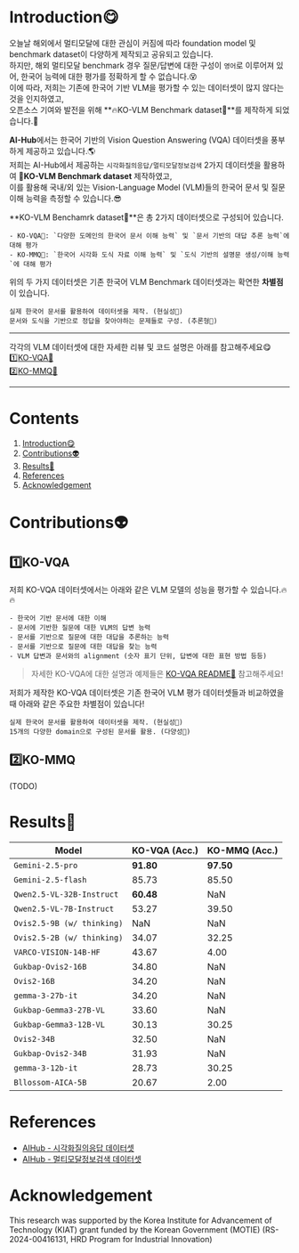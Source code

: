 # Introduction😋
오늘날 해외에서 멀티모달에 대한 관심이 커짐에 따라 foundation model 및 benchmark dataset이 다양하게 제작되고 공유되고 있습니다.  
하지만, 해외 멀티모달 benchmark 경우 질문/답변에 대한 구성이 `영어`로 이루어져 있어, 한국어 능력에 대한 평가를 정확하게 할 수 없습니다.😵   
이에 따라, 저희는 기존에 한국어 기반 VLM을 평가할 수 있는 데이터셋이 많지 않다는 것을 인지하였고,   
오픈소스 기여와 발전을 위해 **🔥KO-VLM Benchmark dataset🔱**를 제작하게 되었습니다.🤗  
  
**AI-Hub**에서는 한국어 기반의 Vision Question Answering (VQA) 데이터셋을 풍부하게 제공하고 있습니다.🌎    
저희는 AI-Hub에서 제공하는 `시각화질의응답/멀티모달정보검색` 2가지 데이터셋을 활용하여 **🔱KO-VLM Benchmark dataset** 제작하였고,  
이를 활용해 국내/외 있는 Vision-Language Model (VLM)들의 한국어 문서 및 질문 이해 능력을 측정할 수 있습니다.😎   

**KO-VLM Benchamrk dataset🔱**은 총 2가지 데이터셋으로 구성되어 있습니다.
```
- KO-VQA🔱: `다양한 도메인의 한국어 문서 이해 능력` 및 `문서 기반의 대답 추론 능력`에 대해 평가
- KO-MMQ🔱: `한국어 시각화 도식 자료 이해 능력` 및 `도식 기반의 설명문 생성/이해 능력`에 대해 평가
```
  
위의 두 가지 데이터셋은 기존 한국어 VLM Benchmark 데이터셋과는 확연한 **차별점**이 있습니다.
```
실제 한국어 문서를 활용하여 데이터셋을 제작. (현실성🌟)
문서와 도식을 기반으로 정답을 찾아야하는 문제들로 구성. (추론형🌟)
```

---
각각의 VLM 데이터셋에 대한 자세한 리뷰 및 코드 설명은 아래를 참고해주세요😋  
1️⃣[KO-VQA🔱](https://github.com/Marker-Inc-Korea/KO-VLM-Benchmark/tree/main/KO-VQA)  
2️⃣[KO-MMQ🔱](https://github.com/Marker-Inc-Korea/KO-VLM-Benchmark/tree/main/KO-MMQ)

---
  
# Contents
1. [Introduction😋](https://github.com/Marker-Inc-Korea/KO-VQA-Benchmark?tab=readme-ov-file#introduction)
2. [Contributions👽](https://github.com/Marker-Inc-Korea/KO-VQA-Benchmark?tab=readme-ov-file#how-to-evaluate)
3. [Results🌟](https://github.com/Marker-Inc-Korea/KO-VQA-Benchmark?tab=readme-ov-file#results)
4. [References](https://github.com/Marker-Inc-Korea/KO-VQA-Benchmark?tab=readme-ov-file#references)
5. [Acknowledgement](https://github.com/Marker-Inc-Korea/KO-VQA-Benchmark?tab=readme-ov-file#acknowledgement)
  
# Contributions👽
## 1️⃣KO-VQA
저희 KO-VQA 데이터셋에서는 아래와 같은 VLM 모델의 성능을 평가할 수 있습니다.🔥🔥  
```
- 한국어 기반 문서에 대한 이해
- 문서에 기반한 질문에 대한 VLM의 답변 능력
- 문서를 기반으로 질문에 대한 대답을 추론하는 능력
- 문서를 기반으로 질문에 대한 대답을 찾는 능력
- VLM 답변과 문서와의 alignment (숫자 표기 단위, 답변에 대한 표현 방법 등등)
```
> 자세한 KO-VQA에 대한 설명과 예제들은 [KO-VQA README🔱](https://github.com/Marker-Inc-Korea/KO-VLM-Benchmark/tree/main/KO-VQA) 참고해주세요!
  
저희가 제작한 KO-VQA 데이터셋은 기존 한국어 VLM 평가 데이터셋들과 비교하였을 때 아래와 같은 주요한 차별점이 있습니다!
```
실제 한국어 문서를 활용하여 데이터셋을 제작. (현실성🌟)
15개의 다양한 domain으로 구성된 문서를 활용. (다양성🌟)
```
  
## 2️⃣KO-MMQ
(TODO)
  
# Results🌟
| Model | KO-VQA (Acc.) | KO-MMQ (Acc.) |
| ------------- | ------------- | ------------- |
| `Gemini-2.5-pro` | **91.80** | **97.50** |
| `Gemini-2.5-flash` | 85.73 | 85.50 |
| `Qwen2.5-VL-32B-Instruct` | **60.48** | NaN |
| `Qwen2.5-VL-7B-Instruct` | 53.27 | 39.50 |
| `Ovis2.5-9B (w/ thinking)` | NaN | NaN |
| `Ovis2.5-2B (w/ thinking)` | 34.07 | 32.25 |
| `VARCO-VISION-14B-HF` | 43.67 | 4.00 |
| `Gukbap-Ovis2-16B` | 34.80 | NaN |
| `Ovis2-16B` | 34.20 | NaN |
| `gemma-3-27b-it` | 34.20 | NaN |
| `Gukbap-Gemma3-27B-VL` | 33.60 | NaN |
| `Gukbap-Gemma3-12B-VL` | 30.13 | 30.25 |
| `Ovis2-34B` | 32.50 | NaN |
| `Gukbap-Ovis2-34B` | 31.93 | NaN |
| `gemma-3-12b-it` | 28.73 | 30.25 |
| `Bllossom-AICA-5B` | 20.67 | 2.00 |
   
# References
- [AIHub - 시각화질의응답 데이터셋](https://www.aihub.or.kr/aihubdata/data/view.do?currMenu=115&topMenu=100&dataSetSn=71812)
- [AIHub - 멀티모달정보검색 데이터셋](https://www.aihub.or.kr/aihubdata/data/view.do?currMenu=115&topMenu=100&dataSetSn=71813)

# Acknowledgement 
This research was supported by the Korea Institute for Advancement of Technology (KIAT) grant funded by the Korean Government (MOTIE) (RS-2024-00416131, HRD Program for Industrial Innovation)
